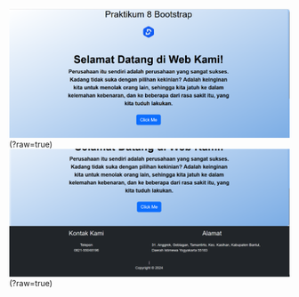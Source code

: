 ![alt text](https://github.com/hikmah76/PRAKTIKUM8-PDW/blob/main/Screenshot%202024-04-28%20181721.png)(?raw=true)
![alt text](https://github.com/hikmah76/PRAKTIKUM8-PDW/blob/main/Screenshot%202024-04-28%20181736.png)(?raw=true)

